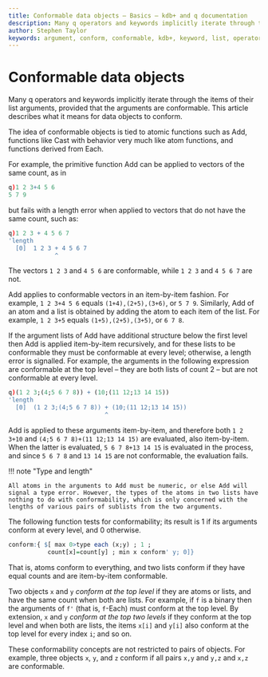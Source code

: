```yaml
---
title: Conformable data objects – Basics – kdb+ and q documentation
description: Many q operators and keywords implicitly iterate through the items of their list arguments, provided that the arguments are conformable. This article describes what it means for data objects to conform. 
author: Stephen Taylor
keywords: argument, conform, conformable, kdb+, keyword, list, operator, q
---
```

# Conformable data objects




Many q operators and keywords implicitly iterate through the items of their list arguments, provided that the arguments are conformable. This article describes what it means for data objects to conform. 

The idea of conformable objects is tied to atomic functions such as Add, functions like Cast with behavior very much like atom functions, and functions derived from Each. 

For example, the primitive function Add can be applied to vectors of the same count, as in

```q
q)1 2 3+4 5 6 
5 7 9
```

but fails with a length error when applied to vectors that do not have the same count, such as:

```q
q)1 2 3 + 4 5 6 7
'length
  [0]  1 2 3 + 4 5 6 7
             ^
```

The vectors `1 2 3` and `4 5 6` are conformable, while `1 2 3` and
`4 5 6 7` are not.

Add applies to conformable vectors in an item-by-item fashion. For example, `1 2 3+4 5 6` equals `(1+4),(2+5),(3+6)`, or `5 7 9`. Similarly, Add of an atom and a list is obtained by adding the atom to each item of the list. For example, `1 2 3+5` equals `(1+5),(2+5),(3+5)`, or `6 7 8`.

If the argument lists of Add have additional structure below the first level then Add is applied item-by-item recursively, and for these lists to be conformable they must be conformable at every level; otherwise, a length error is signalled. For example, the arguments in the following expression are conformable at the top level – they are both lists of count 2 – but are not conformable at every level.

```q
q)(1 2 3;(4;5 6 7 8)) + (10;(11 12;13 14 15))
'length
  [0]  (1 2 3;(4;5 6 7 8)) + (10;(11 12;13 14 15))
                           ^
```

Add is applied to these arguments item-by-item, and therefore both `1 2 3+10` and `(4;5 6 7 8)+(11 12;13 14 15)` are evaluated, also item-by-item. When the latter is evaluated, `5 6 7 8+13 14 15` is evaluated in the process, and since `5 6 7 8` and `13 14 15` are not conformable, the evaluation fails.

!!! note "Type and length"

    All atoms in the arguments to Add must be numeric, or else Add will signal a type error. However, the types of the atoms in two lists have nothing to do with conformability, which is only concerned with the lengths of various pairs of sublists from the two arguments.

The following function tests for conformability; its result is 1 if its arguments conform at every level, and 0 otherwise.

```q
conform:{ $[ max 0>type each (x;y) ; 1 ;
           count[x]=count[y] ; min x conform' y; 0]}
```

That is, atoms conform to everything, and two lists conform if they have equal counts and are item-by-item conformable.

Two objects `x` and `y` _conform at the top level_ if they are atoms or lists, and have the same count when both are lists. For example, if `f` is a binary then the arguments of `f'` (that is, `f`-Each) must conform at the top level. By extension, `x` and `y` _conform at the top two levels_ if they conform at the top level and when both are lists, the items `x[i]` and `y[i]` also conform at the top level for every index `i`; and so on.

These conformability concepts are not restricted to pairs of objects. For example, three objects `x`, `y`, and `z` conform if all pairs `x,y` and `y,z` and `x,z` are conformable.


